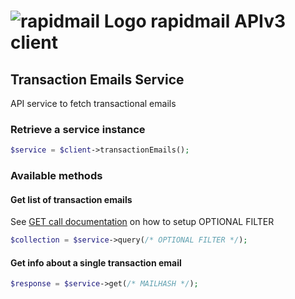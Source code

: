 # ![rapidmail Logo](https://avatars0.githubusercontent.com/u/25850436?v=3&s=50 "rapidmail Logo") rapidmail APIv3 client

## Transaction Emails Service

API service to fetch transactional emails

### Retrieve a service instance
```php
$service = $client->transactionEmails();
```

###  Available methods
#### Get list of transaction emails
See [GET call documentation](https://developer.rapidmail.wiki/documentation.html?urls.primaryName=Transaction%20Emails#/TrxEmails/get_trx_emails) on how to setup OPTIONAL FILTER
```php
$collection = $service->query(/* OPTIONAL FILTER */);
```
#### Get info about a single transaction email
```php
$response = $service->get(/* MAILHASH */);
```